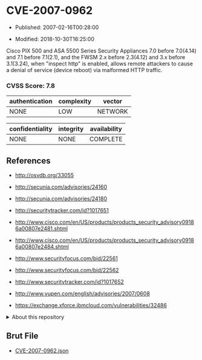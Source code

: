 # CVE-2007-0962

- Published: 2007-02-16T00:28:00

- Modified: 2018-10-30T16:25:00

Cisco PIX 500 and ASA 5500 Series Security Appliances 7.0 before 7.0(4.14) and 7.1 before 7.1(2.1), and the FWSM 2.x before 2.3(4.12) and 3.x before 3.1(3.24), when "inspect http" is enabled, allows remote attackers to cause a denial of service (device reboot) via malformed HTTP traffic.

### CVSS Score: **7.8**

| authentication | complexity | vector |
| --- | --- | --- |
| NONE | LOW | NETWORK |

| confidentiality | integrity | availability |
| --- | --- | --- |
| NONE | NONE | COMPLETE |

## References

* http://osvdb.org/33055

* http://secunia.com/advisories/24160

* http://secunia.com/advisories/24180

* http://securitytracker.com/id?1017651

* http://www.cisco.com/en/US/products/products_security_advisory09186a00807e2481.shtml

* http://www.cisco.com/en/US/products/products_security_advisory09186a00807e2484.shtml

* http://www.securityfocus.com/bid/22561

* http://www.securityfocus.com/bid/22562

* http://www.securitytracker.com/id?1017652

* http://www.vupen.com/english/advisories/2007/0608

* https://exchange.xforce.ibmcloud.com/vulnerabilities/32486

<details>
<summary>About this repository</summary> 

  This repository is part of the project [Live Hack CVE](https://github.com/Live-Hack-CVE). Main website can be found [www.live-hack.org](https://www.live-hack.org) 
  
  Made by [Sn0wAlice](https://github.com/Sn0wAlice) for the people that care about security and need to have a feed of the latest CVEs. Hope you enjoy it, don't forget to star the repo and follow me on [Twitter](https://twitter.com/Sn0wAlice) and [Github](https://github.com/Sn0wAlice). And that is my [personnal website](https://www.alice-snow.me/)

  - [Home Page](https://github.com/Live-Hack-CVE)
  - [Framework](https://github.com/Live-Hack-CVE/cve-framework)
  - [CVE database](https://github.com/Live-Hack-CVE/full_database)
  - [Changelog](https://github.com/Live-Hack-CVE/Changelog)
</details>

## Brut File

* [CVE-2007-0962.json](https://raw.githubusercontent.com/Live-Hack-CVE/full_database/main/cves/2007/CVE-2007-0962.json)


